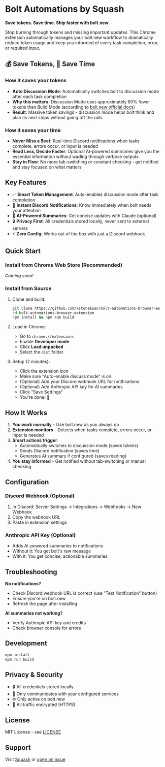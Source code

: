 # Bolt Automations by Squash

**Save tokens. Save time. Ship faster with bolt.new**

Stop burning through tokens and missing important updates. This Chrome extension automatically manages your bolt.new workflow to dramatically reduce token usage and keep you informed of every task completion, error, or required input.

## 💰 Save Tokens, 🚀 Save Time

### How it saves your tokens
- **Auto Discussion Mode**: Automatically switches bolt to discussion mode after each task completion
- **Why this matters**: Discussion Mode uses approximately 90% fewer tokens than Build Mode (according to [bolt.new official docs](https://support.bolt.new/best-practices/maximizing-token-efficiency))
- **Result**: Massive token savings - discussion mode helps bolt think and plan its next steps without going off the rails

### How it saves your time  
- **Never Miss a Beat**: Real-time Discord notifications when tasks complete, errors occur, or input is needed
- **Read Less, Decide Faster**: Optional AI-powered summaries give you the essential information without wading through verbose outputs
- **Stay in Flow**: No more tab-switching or constant checking - get notified and stay focused on what matters

## Key Features

- ✅ **Smart Token Management**: Auto-enables discussion mode after task completion
- 🔔 **Instant Discord Notifications**: Know immediately when bolt needs your attention
- 🤖 **AI-Powered Summaries**: Get concise updates with Claude (optional)
- 🔒 **Privacy First**: All credentials stored locally, never sent to external servers
- ⚡ **Zero Config**: Works out of the box with just a Discord webhook

## Quick Start

### Install from Chrome Web Store (Recommended)
*Coming soon!*

### Install from Source
1. Clone and build:
   ```bash
   git clone https://github.com/kstonekuan/bolt-automations-browser-extension.git
   cd bolt-automations-browser-extension
   npm install && npm run build
   ```

2. Load in Chrome:
   - Go to `chrome://extensions`
   - Enable **Developer mode**
   - Click **Load unpacked**
   - Select the `dist` folder

3. Setup (2 minutes):
   - Click the extension icon
   - Make sure "Auto-enable discuss mode" is on
   - (Optional) Add your Discord webhook URL for notifications
   - (Optional) Add Anthropic API key for AI summaries
   - Click "Save Settings"
   - You're done! 🎉

## How It Works

1. **You work normally** - Use bolt.new as you always do
2. **Extension monitors** - Detects when tasks complete, errors occur, or input is needed
3. **Smart actions trigger**:
   - Automatically switches to discussion mode (saves tokens)
   - Sends Discord notification (saves time)
   - Generates AI summary if configured (saves reading)
4. **You stay informed** - Get notified without tab-switching or manual checking

## Configuration

### Discord Webhook (Optional)
1. In Discord: Server Settings → Integrations → Webhooks → New Webhook
2. Copy the webhook URL
3. Paste in extension settings

### Anthropic API Key (Optional)
- Adds AI-powered summaries to notifications
- Without it: You get bolt's raw message
- With it: You get concise, actionable summaries

## Troubleshooting

**No notifications?**
- Check Discord webhook URL is correct (use "Test Notification" button)
- Ensure you're on bolt.new
- Refresh the page after installing

**AI summaries not working?**
- Verify Anthropic API key and credits
- Check browser console for errors

## Development

```bash
npm install
npm run build
```

## Privacy & Security

- 🔒 All credentials stored locally
- 📡 Only communicates with your configured services
- 🌐 Only active on bolt.new
- 🔐 All traffic encrypted (HTTPS)

## License

MIT License - see [LICENSE](LICENSE)

## Support

Visit [Squash](https://www.trysquash.dev/) or [open an issue](https://github.com/kstonekuan/bolt-automations-browser-extension/issues)